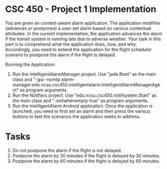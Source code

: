 CSC 450 - Project 1 Implementation
====================================
You are given an context-aware alarm application. The application
modifies (advances or postpones) a user-set alarm based on various
contextual attributes. In the current implementation, the application
advances the alarm if the transit system is running late due to adverse
weather. Your task in this part is to comprehend what the application
does, how, and why. Accordingly, you need to extend the application
for the flight scheduler scenario to postpone the alarm if the flight
is delayed.
 
Running the Application:
1. Run the IntelligentAlarmManager project. Use "jade.Boot" as the
main class and "-gui -nomtp alarm-manager:edu.ncsu.csc450.intelligentalarm.IntelligentAlarmManagerAgent"
as program arguments.
2. Run the Notifiers project. Use "edu.ncsu.csc450.notifsystem.Start"
as the main class and "-exitwhenempty true" as program arguments.
3. Run the IntelligentAlarm Android application. Once the application
is launched, you need to first set an alarm and then press the various
buttons to test the scenarios the application seeks to address.
 
Tasks
=========
1. Do not postpone the alarm if the flight is not delayed.
2. Postpone the alarm by 30 minutes if the flight is delayed by 30 minutes.  
3. Postpone the alarm by 60 minutes if the flight is delayed by 60 minutes.
